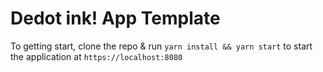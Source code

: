 # Dedot ink! App Template

To getting start, clone the repo & run `yarn install && yarn start` to start the application at `https://localhost:8080`
